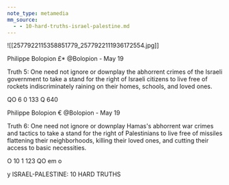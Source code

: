 ```yaml
---
note_type: metamedia
mm_source:
  - - 10-hard-truths-israel-palestine.md
---
```


![[2577922115358851779_2577922111936172554.jpg]]

Philippe Bolopion £* @Bolopion - May 19

Truth 5: One need not ignore or downplay the abhorrent
crimes of the Israeli government to take a stand for the
right of Israeli citizens to live free of rockets
indiscriminately raining on their homes, schools, and
loved ones.

QO 6 0 133 Q 640

Philippe Bolopion € @Bolopion - May 19

Truth 6: One need not ignore or downplay Hamas's
abhorrent war crimes and tactics to take a stand for the
right of Palestinians to live free of missiles flattening their
neighborhoods, killing their loved ones, and cutting their
access to basic necessities.

O 10 1 123 QO em o

y ISRAEL-PALESTINE:
10 HARD TRUTHS


